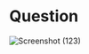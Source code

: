 # Question

![Screenshot (123)](https://github.com/aradhanayada/PW-assignment1-solution/assets/103102710/13f040d7-7457-44d0-ac31-56d4be68d2b8)
